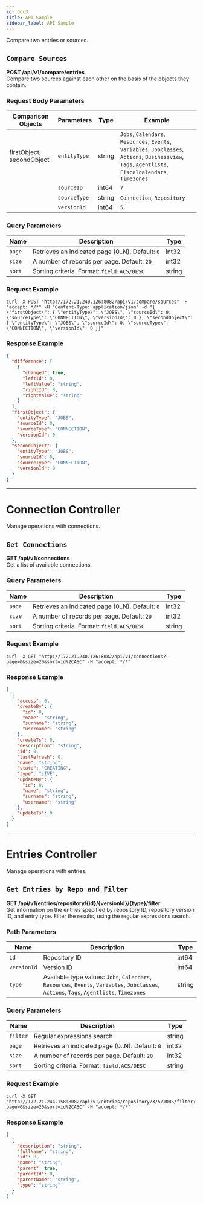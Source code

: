 ```yaml
---
id: doc3
title: API Sample
sidebar_label: API Sample
---
```


Compare two entries or sources.

## `Compare Sources`

**POST /api/v1/compare/entries**  
Compare two sources against each other on the basis of the objects they contain.

### Request Body Parameters

| Comparison Objects | Parameters | Type | Example |
| --- | --- | --- | --- |
| firstObject, secondObject | `entityType` | string | `Jobs`, `Calendars`, `Resources`, `Events`, `Variables`, `Jobclasses`, `Actions`, `Businessview`, `Tags`, `Agentlists`, `Fiscalcalendars`, `Timezones` |
|  | `sourceID` | int64 | `7` |
|  | `sourceType` | string | `Connection`, `Repository` |
|  | `versionId` | int64 | `5` |

### Query Parameters

| Name | Description | Type |
| --- | --- | --- |
| `page` | Retrieves an indicated page (0..N). Default: `0` | int32 |
| `size` | A number of records per page. Default: `20` | int32 |
| `sort` | Sorting criteria. Format: `field,ACS/DESC` | string |

### Request Example

```curl
curl -X POST "http://172.21.240.126:8082/api/v1/compare/sources" -H "accept: */*" -H "Content-Type: application/json" -d "{ \"firstObject\": { \"entityType\": \"JOBS\", \"sourceId\": 0, \"sourceType\": \"CONNECTION\", \"versionId\": 0 }, \"secondObject\": { \"entityType\": \"JOBS\", \"sourceId\": 0, \"sourceType\": \"CONNECTION\", \"versionId\": 0 }}"
```
### Response Example

```json
{
  "difference": [
    {
      "changed": true,
      "leftId": 0,
      "leftValue": "string",
      "rightId": 0,
      "rightValue": "string"
    }
  ],
  "firstObject": {
    "entityType": "JOBS",
    "sourceId": 0,
    "sourceType": "CONNECTION",
    "versionId": 0
  },
  "secondObject": {
    "entityType": "JOBS",
    "sourceId": 0,
    "sourceType": "CONNECTION",
    "versionId": 0
  }
}
```
---
# Connection Controller

Manage operations with connections.

## `Get Connections`

**GET /api/v1/connections**  
Get a list of available connections.

### Query Parameters

| Name | Description | Type |
| --- | --- | --- |
| `page` | Retrieves an indicated page (0..N). Default: `0` | int32 |
| `size` | A number of records per page. Default: `20` | int32 |
| `sort` | Sorting criteria. Format: `field,ACS/DESC` | string |

### Request Example

```curl
curl -X GET "http://172.21.240.126:8082/api/v1/connections?page=0&size=20&sort=id%2CASC" -H "accept: */*"
```

### Response Example

```json
[
  {
    "access": 0,
    "createBy": {
      "id": 0,
      "name": "string",
      "surname": "string",
      "username": "string"
    },
    "createTs": 0,
    "description": "string",
    "id": 0,
    "lastRefresh": 0,
    "name": "string",
    "state": "CREATING",
    "type": "LIVE",
    "updateBy": {
      "id": 0,
      "name": "string",
      "surname": "string",
      "username": "string"
    },
    "updateTs": 0
  }
]
```
---
# Entries Controller

Manage operations with entries.

## `Get Entries by Repo and Filter`

**GET /api/v1/entries/repository/{id}/{versionId}/{type}/filter**  
Get information on the entries specified by repository ID, repository version ID, and entry type. Filter the results, using the regular expressions search.

### Path Parameters

| Name | Description | Type |
| --- | --- | --- |
| `id` | Repository ID | int64 |
| `versionId` | Version ID | int64 |
| `type` | Available type values: `Jobs`, `Calendars`, `Resources`, `Events`, `Variables`, `Jobclasses`, `Actions`, `Tags`, `Agentlists`, `Timezones` | string |

### Query Parameters

| Name | Description | Type |
| --- | --- | --- |
| `filter` | Regular expressions search | string |
| `page` | Retrieves an indicated page (0..N). Default: `0` | int32 |
| `size` | A number of records per page. Default: `20` | int32 |
| `sort` | Sorting criteria. Format: `field,ACS/DESC` | string |

### Request Example

```curl
curl -X GET "http://172.21.244.158:8082/api/v1/entries/repository/3/5/JOBS/filter?page=0&size=20&sort=id%2CASC" -H "accept: */*"
```

### Response Example

```json
[
  {
    "description": "string",
    "fullName": "string",
    "id": 0,
    "name": "string",
    "parent": true,
    "parentId": 0,
    "parentName": "string",
    "type": "string"
  }
]
```
